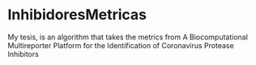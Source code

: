 # InhibidoresMetricas
My tesis, is an algorithm that takes the metrics from A Biocomputational Multireporter Platform for the Identification of Coronavirus Protease Inhibitors
